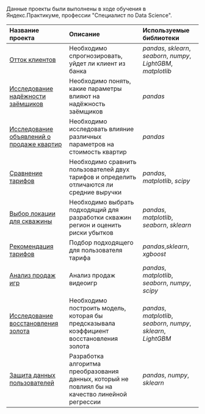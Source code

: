 Данные проекты были выполнены в ходе обучения в Яндекс.Практикуме, профессии  "Специалист по Data Science".

| Название проекта | Описание | Используемые библиотеки | 
| :---------------------- | :---------------------- | :---------------------- |
| [Отток клиентов](https://github.com/Mit9n9/yandex-practicum-projects/tree/main/churn_research) | Необходимо спрогнозировать, уйдет ли клиент из банка | *pandas*, *sklearn*, *seaborn*, *numpy*, *LightGBM*, *matplotlib* |
| [Исследование надёжности заёмщиков](https://github.com/Mit9n9/yandex-practicum-projects/tree/main/borrower_rellability_research) | Необходимо понять, какие параметры влияют на надёжность заёмщиков | *pandas* |
| [Исследование объявлений о продаже квартир](https://github.com/Mit9n9/yandex-practicum-projects/tree/main/estate_research) | Необходимо исследовать влияние различных параметров на стоимость квартир | *pandas* |
| [Сравнение тарифов](https://github.com/Mit9n9/yandex-practicum-projects/tree/main/tariff_research)  | Необходимо сравнить пользователей двух тарифов и определить отличаются ли средние выручки | *pandas*, *matplotlib*, *scipy*|
| [Выбор локации для скважины](https://github.com/Mit9n9/yandex-practicum-projects/tree/main/choosing_region)  | Необходимо выбрать подходящий для разработки скважин регион и оценить риски убытков | *pandas*, *matplotlib*, *seaborn*, *sklearn*|
| [Рекомендация тарифов](https://github.com/Mit9n9/yandex-practicum-projects/tree/main/tariff_predict_research)  | Подбор подходящего для пользователя тарифа | *pandas*,*sklearn*, *xgboost*|
| [Анализ продаж игр](https://github.com/Mit9n9/yandex-practicum-projects/tree/main/game_sales_research) | Анализ продаж видеоигр | *pandas*, *matplotlib*, *seaborn*, *numpy*, *scipy*|
| [Исследование восстановления золота](https://github.com/Mit9n9/yandex-practicum-projects/tree/main/gold_recovery_research) | Необходимо построить модель, которая бы предсказывала коэффициент восстановления золота | *pandas*, *matplotlib*, *seaborn*, *numpy*, *sklearn*, *LightGBM*|
| [Защита данных пользователей](https://github.com/Mit9n9/yandex-practicum-projects/tree/main/data_protection) | Разработка алгоритма преобразования данных, который не повлиял бы на качество линейной регрессии | *pandas*, *numpy*, *sklearn*|
